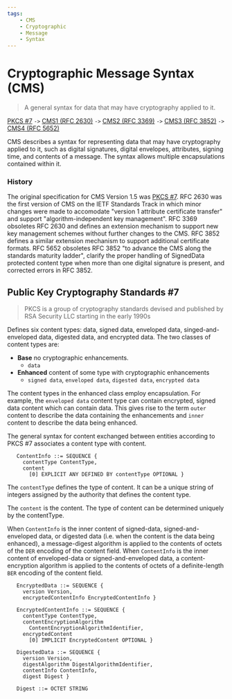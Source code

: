 ```yaml
---
tags:
	- CMS
	- Cryptographic
	- Message
	- Syntax
---
```


# Cryptographic Message Syntax (CMS)
> A general syntax for data that may have cryptography applied to it.

[PKCS #7](https://tools.ietf.org/html/rfc2315) `->` [CMS1 (RFC 2630)](https://tools.ietf.org/html/rfc2630) `->` [CMS2 (RFC 3369)](https://tools.ietf.org/html/rfc3369) `->` [CMS3 (RFC 3852)](https://tools.ietf.org/html/rfc3852) `->` [CMS4 (RFC 5652)](https://tools.ietf.org/html/rfc5652)

CMS describes a syntax for representing data that may have cryptography applied to it, such as digital signatures, digital envelopes, attributes, signing time, and contents of a message. The syntax allows multiple encapsulations contained within it.

### History

The original specification for CMS Version 1.5 was [PKCS #7](https://tools.ietf.org/html/rfc2315). RFC 2630 was the first version of CMS on the IETF Standards Track in which minor changes were made to accomodate "version 1 attribute certificate transfer" and support "algorithm-independent key management".  RFC 3369 obsoletes RFC 2630 and defines an extension mechanism to support new key management schemes without further changes to the CMS. RFC 3852 defines a similar extension mechanism to support additional certificate formats. RFC 5652 obsoletes RFC 3852 "to advance the CMS along the standards maturity ladder", clarify the proper handling of SignedData protected content type when more than one digital signature is present, and corrected errors in RFC 3852.

## Public Key Cryptography Standards #7
> PKCS is a group of cryptography standards devised and published by RSA Security LLC starting in the early 1990s

Defines six content types: data, signed data, enveloped data, singed-and-enveloped data, digested data, and encrypted data. The two classes of content types are:
* **Base** no cryptographic enhancements.
	+ `data`
* **Enhanced** content of some type with cryptographic enhancements
	+ `signed data`, `enveloped data`, `digested data`, `encrypted data`

The content types in the enhanced class employ encapsulation. For example, the `enveloped data` content type can contain encrypted, signed data content which can contain data. This gives rise to the term `outer` content to describe the data containing the enhancements and `inner` content to describe the data being enhanced.

The general syntax for content exchanged between entities according to PKCS #7 associates a content type with content.

```
   ContentInfo ::= SEQUENCE {
     contentType ContentType,
     content
       [0] EXPLICIT ANY DEFINED BY contentType OPTIONAL }
```

The `contentType` defines the type of content. It can be a unique string of integers assigned by the authority that defines the content type. 

The `content` is the content. The type of content can be determined uniquely by the contentType.

When `ContentInfo` is the inner content of signed-data, signed-and-enveloped data, or digested data (i.e. when the content is the data being enhanced), a message-digest algorithm is applied to the contents of octets of the `DER` encoding of the content field. When `ContentInfo` is the inner content of enveloped-data or signed-and-enveloped data, a content-encryption algorithm is applied to the contents of octets of a definite-length `BER` encoding of the content field.

```
   EncryptedData ::= SEQUENCE {
     version Version,
     encryptedContentInfo EncryptedContentInfo }

   EncryptedContentInfo ::= SEQUENCE {
     contentType ContentType,
     contentEncryptionAlgorithm
       ContentEncryptionAlgorithmIdentifier,
     encryptedContent
       [0] IMPLICIT EncryptedContent OPTIONAL }

   DigestedData ::= SEQUENCE {
     version Version,
     digestAlgorithm DigestAlgorithmIdentifier,
     contentInfo ContentInfo,
     digest Digest }

   Digest ::= OCTET STRING	   
```